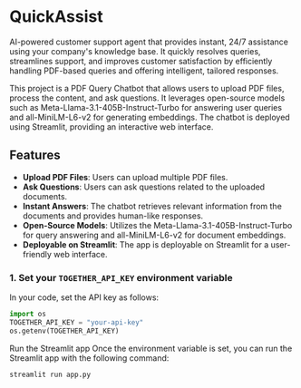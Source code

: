 # QuickAssist
AI-powered customer support agent that provides instant, 24/7 assistance using your company's knowledge base. It quickly resolves queries, streamlines support, and improves customer satisfaction by efficiently handling PDF-based queries and offering intelligent, tailored responses.

This project is a PDF Query Chatbot that allows users to upload PDF files, process the content, and ask questions. It leverages open-source models such as Meta-Llama-3.1-405B-Instruct-Turbo for answering user queries and all-MiniLM-L6-v2 for generating embeddings. The chatbot is deployed using Streamlit, providing an interactive web interface.

## Features

- **Upload PDF Files**: Users can upload multiple PDF files.
- **Ask Questions**: Users can ask questions related to the uploaded documents.
- **Instant Answers**: The chatbot retrieves relevant information from the documents and provides human-like responses.
- **Open-Source Models**: Utilizes the Meta-Llama-3.1-405B-Instruct-Turbo for query answering and all-MiniLM-L6-v2 for document embeddings.
- **Deployable on Streamlit**: The app is deployable on Streamlit for a user-friendly web interface.

### 1. Set your `TOGETHER_API_KEY` environment variable

In your code, set the API key as follows:

```python
import os
TOGETHER_API_KEY = "your-api-key"
os.getenv(TOGETHER_API_KEY)
```

Run the Streamlit app
Once the environment variable is set, you can run the Streamlit app with the following command:
```python
streamlit run app.py
```


